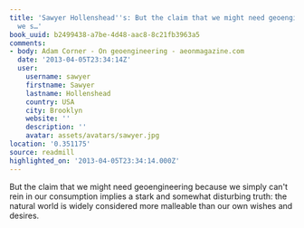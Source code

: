 ```yaml
---
title: 'Sawyer Hollenshead''s: But the claim that we might need geoengineering because
  we s…'
book_uuid: b2499438-a7be-4d48-aac8-8c21fb3963a5
comments:
- body: Adam Corner - On geoengineering - aeonmagazine.com
  date: '2013-04-05T23:34:14Z'
  user:
    username: sawyer
    firstname: Sawyer
    lastname: Hollenshead
    country: USA
    city: Brooklyn
    website: ''
    description: ''
    avatar: assets/avatars/sawyer.jpg
location: '0.351175'
source: readmill
highlighted_on: '2013-04-05T23:34:14.000Z'
---
```


But the claim that we might need geoengineering because we simply can't rein in our consumption implies a stark and somewhat disturbing truth: the natural world is widely considered more malleable than our own wishes and desires.